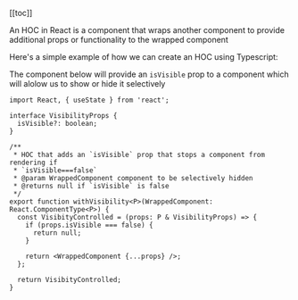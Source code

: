 [[toc]]

An HOC in React is a component that wraps another component to provide additional props or functionality to the wrapped component

Here's a simple example of how we can create an HOC using Typescript:

The component below will provide an `isVisible` prop to a component which will alolow us to show or hide it selectively

```tsx
import React, { useState } from 'react';

interface VisibilityProps {
  isVisible?: boolean;
}

/**
 * HOC that adds an `isVisible` prop that stops a component from rendering if 
 * `isVisible===false`
 * @param WrappedComponent component to be selectively hidden
 * @returns null if `isVisible` is false
 */
export function withVisibility<P>(WrappedComponent: React.ComponentType<P>) {
  const VisibityControlled = (props: P & VisibilityProps) => {
    if (props.isVisible === false) {
      return null;
    }

    return <WrappedComponent {...props} />;
  };

  return VisibityControlled;
}
```